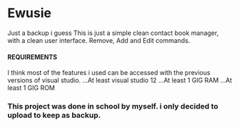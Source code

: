 # Ewusie
Just a backup i guess
This is just a simple clean contact book manager, with a clean user interface.
Remove, Add and Edit commands.

#### REQUIREMENTS
I think most of the features i used can be accessed with the previous versions of visual studio.
...At least visual studio 12
...At least 1 GIG RAM
...At least 1 GIG ROM


### This project was done in school by myself. i only decided to upload to keep as backup. 
